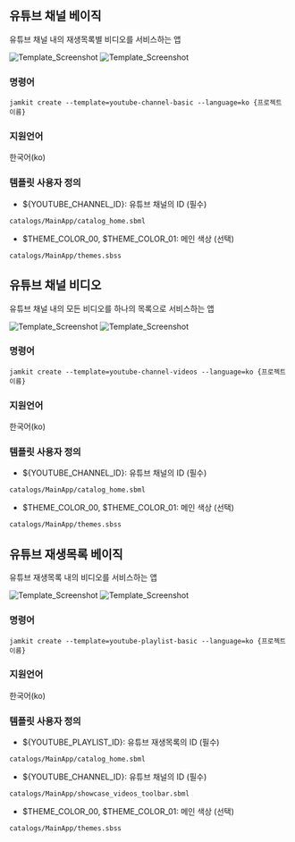 ## 유튜브 채널 베이직

유튜브 채널 내의 재생목록별 비디오를 서비스하는 앱

![Template_Screenshot](images/youtube-channel-basic-1.jpg) ![Template_Screenshot](images/youtube-channel-basic-2.jpg)

### 명령어

	jamkit create --template=youtube-channel-basic --language=ko {프로젝트 이름}

### 지원언어

한국어(ko)

### 템플릿 사용자 정의

- ${YOUTUBE_CHANNEL_ID}: 유튜브 채널의 ID (필수)

```
catalogs/MainApp/catalog_home.sbml
```

- $THEME_COLOR_00, $THEME_COLOR_01: 메인 색상 (선택)

```
catalogs/MainApp/themes.sbss
```

## 유튜브 채널 비디오

유튜브 채널 내의 모든 비디오를 하나의 목록으로 서비스하는 앱

![Template_Screenshot](images/youtube-channel-videos-1.jpg) ![Template_Screenshot](images/youtube-channel-videos-2.jpg)

### 명령어

	jamkit create --template=youtube-channel-videos --language=ko {프로젝트 이름}

### 지원언어

한국어(ko)

### 템플릿 사용자 정의

- ${YOUTUBE_CHANNEL_ID}: 유튜브 채널의 ID (필수)

```
catalogs/MainApp/catalog_home.sbml
```

- $THEME_COLOR_00, $THEME_COLOR_01: 메인 색상 (선택)

```
catalogs/MainApp/themes.sbss
```

## 유튜브 재생목록 베이직

유튜브 재생목록 내의 비디오를 서비스하는 앱

![Template_Screenshot](images/youtube-playlist-basic-1.jpg) ![Template_Screenshot](images/youtube-playlist-basic-2.jpg)

### 명령어

	jamkit create --template=youtube-playlist-basic --language=ko {프로젝트 이름}

### 지원언어

한국어(ko)

### 템플릿 사용자 정의

- ${YOUTUBE_PLAYLIST_ID}: 유튜브 재생목록의 ID (필수)

```
catalogs/MainApp/catalog_home.sbml
```

- ${YOUTUBE_CHANNEL_ID}: 유튜브 채널의 ID (필수)

```
catalogs/MainApp/showcase_videos_toolbar.sbml
```

- $THEME_COLOR_00, $THEME_COLOR_01: 메인 색상 (선택)

```
catalogs/MainApp/themes.sbss
```
